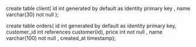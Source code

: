 create table client(
id int generated by default as identity primary key ,
name varchar(30) not null );

create table orders(
id int generated by default as identity primary key,
customer_id int references customer(id),
price int not null ,
name varchar(100) not null ,
created_at timestamp);